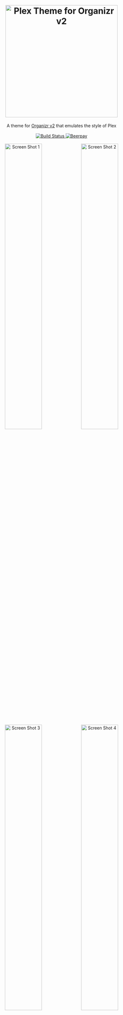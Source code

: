 <h1 align="center">
    <img src="https://raw.githubusercontent.com/Burry/organizr-v2-plex-theme/master/banner.png" width="370px" alt="Plex Theme for Organizr v2" />
</h1>

<p align="center">
    A theme for <a href="https://github.com/causefx/Organizr/tree/v2-develop" target="_blank">Organizr v2</a> that emulates the style of Plex
    <br />
    <br />
    <a href="https://travis-ci.org/Burry/organizr-v2-plex-theme" target="_blank" title="Build Status">
        <img src="https://travis-ci.org/Burry/organizr-v2-plex-theme.svg?branch=master" alt="Build Status" />
    </a>
    <a href="https://beerpay.io/Burry/organizr-v2-plex-theme" target="_blank" title="Beerpay">
        <img src="https://beerpay.io/Burry/organizr-v2-plex-theme/badge.svg?style=flat" alt="Beerpay" />
    </a>
    <br />
    <br />
    <img src="https://raw.githubusercontent.com/Burry/organizr-v2-plex-theme/master/screenshots/1.png" alt="Screen Shot 1" width="49.15%" />
    <img src="https://raw.githubusercontent.com/Burry/organizr-v2-plex-theme/master/screenshots/2.png" alt="Screen Shot 2" width="49.15%" />
    <img src="https://raw.githubusercontent.com/Burry/organizr-v2-plex-theme/master/screenshots/3.png" alt="Screen Shot 3" width="49.15%" />
    <img src="https://raw.githubusercontent.com/Burry/organizr-v2-plex-theme/master/screenshots/4.png" alt="Screen Shot 4" width="49.15%" />
</p>


## Usage
1. Setup a PHP 7 server with [Organizr v2](https://github.com/causefx/Organizr/tree/v2-develop).
2. Open *Organizr Settings > Customize > Marketplace* and install Plex Theme.
3. Open *Organizr Settings > Customize > Appearance > Colors & Themes*, select "Plex" from the theme dropdown, and keep the style set to "Dark."
4. Have `iframe`s compensate for Plex Theme's increased top bar padding by choosing one of two options:
    1. *(Recommended)* Use tronyx's custom Organizr v2 Docker image [`tronyx/docker-organizr-v2:plex`](https://hub.docker.com/r/tronyx/docker-organizr-v2/tags) with the fix pre-applied.
    2. Open Organizr's `/js/custom.min.js`, search for the string `h=40`, and change it to `h=60`. Note that this change will be overwritten whenever Organizr pulls a new update.

### Group Icons

Some group icons are provided for your use in [`/images/groups`](https://github.com/Burry/organizr-v2-plex-theme/tree/master/images/groups) to be copied to Organizr's `/plugins/images/groups`.

### *Related:* Open Plex App on iOS

Using *Organizr's Settings > Customize > Appearance > Custom JavaScript* and [this script](https://gist.github.com/Burry/7f6c2caa9cf645ca511ffefd697b3126), you can redirect all links to Plex while browsing on iOS to the Plex app, complete with functional deep-linking. I cannot find the equivalent scheme to open Plex on Android if it exists.

### Don't Change These

#### Notifications

To ensure that notifications display as intended, keep the default notification style setting "Izi" under *Organizr Settings > Customize > Appearance > Notifications*.

#### Custom Colors

Changing the placeholder color values in *Organizr Settings > Customize > Appearance > Colors & Themes* will override Plex Theme's color styles. Deleting custom color values will reverse this.


## Development

- Install [Yarn](https://yarnpkg.com/en/docs/install)
- [Download](https://github.com/Burry/organizr-v2-plex-theme/archive/master.zip) or clone the repository and enter it in a terminal
- Run `yarn` to install development dependencies

#### `yarn build`

Compiles the [Sass](https://sass-lang.com/documentation/file.SASS_REFERENCE.html) source stylesheets in `/sass` into a minified CSS file.

#### `yarn watch`

Runs `yarn build` continuously as changes are detected until exited.

#### `yarn serve`

You must first set the `homepage` value in `package.json` to your Organizr instance's URL. Then `yarn serve` runs `yarn watch` and launches a new [Browsersync](https://browsersync.io) window with the Plex Theme css injected into your Organizr instance every time it is recompiled, so you can see your changes instantly.

#### `yarn imagemin`

Losslessly optimizes all `.svg`, `.png`, `.jpg`, and `.gif` images in the repository with [imagemin](https://github.com/imagemin/imagemin). This will take some time.
